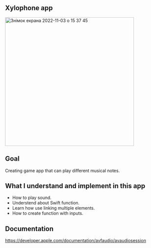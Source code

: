 ## Xylophone app

<img width="420" alt="Знімок екрана 2022-11-03 о 15 37 45" src="https://user-images.githubusercontent.com/109367230/199750614-a4095d2b-5d9d-4e4f-a6b0-ab2a414b931a.png">


## Goal
Creating game app that can play different musical notes.

## What I understand and implement in this app

* How to play sound.
* Understend about Swift function.
* Learn how use linking multiple elements.
* How to create function with inputs.

## Documentation 

https://developer.apple.com/documentation/avfaudio/avaudiosession
